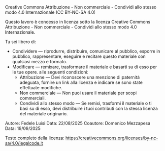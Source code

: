 Creative Commons Attribuzione - Non commerciale - Condividi allo stesso modo 4.0 Internazionale (CC BY-NC-SA 4.0)

Questo lavoro è concesso in licenza sotto la licenza Creative Commons Attribuzione - Non commerciale - Condividi allo stesso modo 4.0 Internazionale.

Tu sei libero di:
- Condividere — riprodurre, distribuire, comunicare al pubblico, esporre in pubblico, rappresentare, eseguire e recitare questo materiale con qualsiasi mezzo e formato.
- Modificare — remixare, trasformare il materiale e basarti su di esso per le tue opere.
  alle seguenti condizioni:
  - Attribuzione — Devi riconoscere una menzione di paternità adeguata, fornire un link alla licenza e indicare se sono state effettuate modifiche.
  - Non commerciale — Non puoi usare il materiale per scopi commerciali.
  - Condividi allo stesso modo — Se remixi, trasformi il materiale o ti basi su di esso, devi distribuire i tuoi contributi con la stessa licenza del materiale originario.

Autore: Fedele Luisi
Data: 22/08/2025
Coautore: Domenico Mezzapesa
Data: 19/09/2025

Testo completo della licenza:
https://creativecommons.org/licenses/by-nc-sa/4.0/legalcode.it
